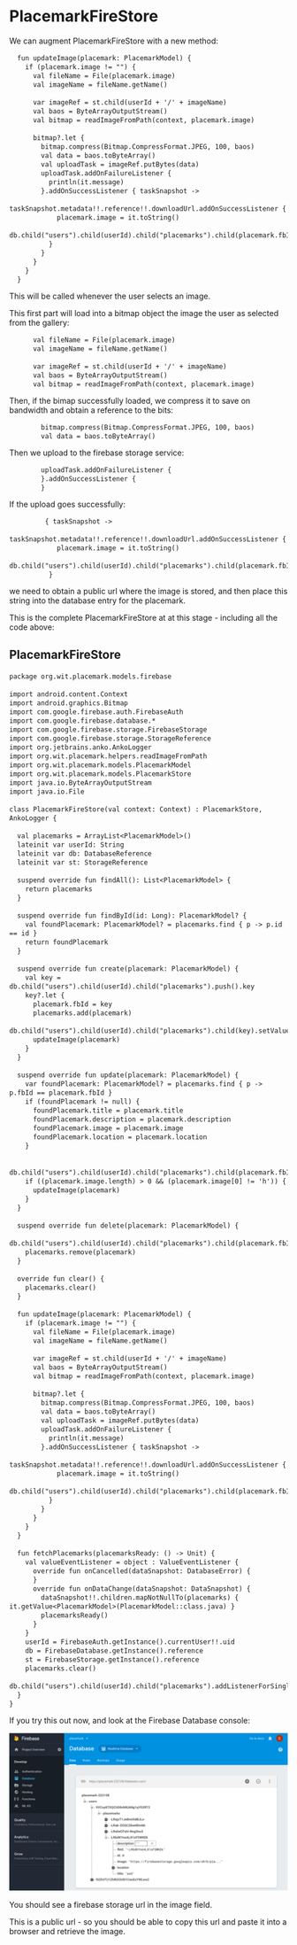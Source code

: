 # PlacemarkFireStore

We can augment PlacemarkFireStore with a new method:

~~~
  fun updateImage(placemark: PlacemarkModel) {
    if (placemark.image != "") {
      val fileName = File(placemark.image)
      val imageName = fileName.getName()

      var imageRef = st.child(userId + '/' + imageName)
      val baos = ByteArrayOutputStream()
      val bitmap = readImageFromPath(context, placemark.image)

      bitmap?.let {
        bitmap.compress(Bitmap.CompressFormat.JPEG, 100, baos)
        val data = baos.toByteArray()
        val uploadTask = imageRef.putBytes(data)
        uploadTask.addOnFailureListener {
          println(it.message)
        }.addOnSuccessListener { taskSnapshot ->
          taskSnapshot.metadata!!.reference!!.downloadUrl.addOnSuccessListener {
            placemark.image = it.toString()
            db.child("users").child(userId).child("placemarks").child(placemark.fbId).setValue(placemark)
          }
        }
      }
    }
  }
~~~


This will be called whenever the user selects an image.

This first part will load into a bitmap object the image the user as selected from the gallery:

~~~
      val fileName = File(placemark.image)
      val imageName = fileName.getName()

      var imageRef = st.child(userId + '/' + imageName)
      val baos = ByteArrayOutputStream()
      val bitmap = readImageFromPath(context, placemark.image)
~~~

Then, if the bimap successfully loaded, we compress it to save on bandwidth and obtain a reference to the bits:

~~~
        bitmap.compress(Bitmap.CompressFormat.JPEG, 100, baos)
        val data = baos.toByteArray()
~~~

Then we upload to the firebase storage service:

~~~
        uploadTask.addOnFailureListener {
        }.addOnSuccessListener {
        }
~~~

If the upload goes successfully:

~~~
         { taskSnapshot ->
          taskSnapshot.metadata!!.reference!!.downloadUrl.addOnSuccessListener {
            placemark.image = it.toString()
            db.child("users").child(userId).child("placemarks").child(placemark.fbId).setValue(placemark)
          }
~~~

we need to obtain a public url where the image is stored, and then place this string into the database entry for the placemark.

This is the complete PlacemarkFireStore at at this stage - including all the code above:

## PlacemarkFireStore

~~~
package org.wit.placemark.models.firebase

import android.content.Context
import android.graphics.Bitmap
import com.google.firebase.auth.FirebaseAuth
import com.google.firebase.database.*
import com.google.firebase.storage.FirebaseStorage
import com.google.firebase.storage.StorageReference
import org.jetbrains.anko.AnkoLogger
import org.wit.placemark.helpers.readImageFromPath
import org.wit.placemark.models.PlacemarkModel
import org.wit.placemark.models.PlacemarkStore
import java.io.ByteArrayOutputStream
import java.io.File

class PlacemarkFireStore(val context: Context) : PlacemarkStore, AnkoLogger {

  val placemarks = ArrayList<PlacemarkModel>()
  lateinit var userId: String
  lateinit var db: DatabaseReference
  lateinit var st: StorageReference

  suspend override fun findAll(): List<PlacemarkModel> {
    return placemarks
  }

  suspend override fun findById(id: Long): PlacemarkModel? {
    val foundPlacemark: PlacemarkModel? = placemarks.find { p -> p.id == id }
    return foundPlacemark
  }

  suspend override fun create(placemark: PlacemarkModel) {
    val key = db.child("users").child(userId).child("placemarks").push().key
    key?.let {
      placemark.fbId = key
      placemarks.add(placemark)
      db.child("users").child(userId).child("placemarks").child(key).setValue(placemark)
      updateImage(placemark)
    }
  }

  suspend override fun update(placemark: PlacemarkModel) {
    var foundPlacemark: PlacemarkModel? = placemarks.find { p -> p.fbId == placemark.fbId }
    if (foundPlacemark != null) {
      foundPlacemark.title = placemark.title
      foundPlacemark.description = placemark.description
      foundPlacemark.image = placemark.image
      foundPlacemark.location = placemark.location
    }

    db.child("users").child(userId).child("placemarks").child(placemark.fbId).setValue(placemark)
    if ((placemark.image.length) > 0 && (placemark.image[0] != 'h')) {
      updateImage(placemark)
    }
  }

  suspend override fun delete(placemark: PlacemarkModel) {
    db.child("users").child(userId).child("placemarks").child(placemark.fbId).removeValue()
    placemarks.remove(placemark)
  }

  override fun clear() {
    placemarks.clear()
  }

  fun updateImage(placemark: PlacemarkModel) {
    if (placemark.image != "") {
      val fileName = File(placemark.image)
      val imageName = fileName.getName()

      var imageRef = st.child(userId + '/' + imageName)
      val baos = ByteArrayOutputStream()
      val bitmap = readImageFromPath(context, placemark.image)

      bitmap?.let {
        bitmap.compress(Bitmap.CompressFormat.JPEG, 100, baos)
        val data = baos.toByteArray()
        val uploadTask = imageRef.putBytes(data)
        uploadTask.addOnFailureListener {
          println(it.message)
        }.addOnSuccessListener { taskSnapshot ->
          taskSnapshot.metadata!!.reference!!.downloadUrl.addOnSuccessListener {
            placemark.image = it.toString()
            db.child("users").child(userId).child("placemarks").child(placemark.fbId).setValue(placemark)
          }
        }
      }
    }
  }

  fun fetchPlacemarks(placemarksReady: () -> Unit) {
    val valueEventListener = object : ValueEventListener {
      override fun onCancelled(dataSnapshot: DatabaseError) {
      }
      override fun onDataChange(dataSnapshot: DataSnapshot) {
        dataSnapshot!!.children.mapNotNullTo(placemarks) { it.getValue<PlacemarkModel>(PlacemarkModel::class.java) }
        placemarksReady()
      }
    }
    userId = FirebaseAuth.getInstance().currentUser!!.uid
    db = FirebaseDatabase.getInstance().reference
    st = FirebaseStorage.getInstance().reference
    placemarks.clear()
    db.child("users").child(userId).child("placemarks").addListenerForSingleValueEvent(valueEventListener)
  }
}
~~~


If you try this out now, and look at the Firebase Database console:

![](img/09.png)

You should see a firebase storage url in the image field.

This is a public url - so you should be able to copy this url and paste it into a browser and retrieve the image.


